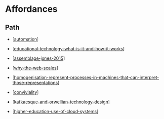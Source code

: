 # Affordances

## Path

- [[automation]]

- [[educational-technology-what-is-it-and-how-it-works]]
- [[assemblage-jones-2015]]
- [[why-the-web-scales]]
- [[homogenisation-represent-processes-in-machines-that-can-interpret-those-representations]]
- [[conviviality]]
- [[kafkaesque-and-orwellian-technology-design]]
- [[higher-education-use-of-cloud-systems]]

[//begin]: # "Autogenerated link references for markdown compatibility"
[automation]: Affordances/automation "automation"
[educational-technology-what-is-it-and-how-it-works]: Affordances/educational-technology-what-is-it-and-how-it-works "Educational technology: what is it and how it works"
[assemblage-jones-2015]: Distribution/assemblage-jones-2015 "Assemblage (Jones, 2015)"
[why-the-web-scales]: Affordances/why-the-web-scales "Why the web scales"
[homogenisation-represent-processes-in-machines-that-can-interpret-those-representations]: Affordances/homogenisation-represent-processes-in-machines-that-can-interpret-those-representations "Homogenisation - represent processes in machines that can interpret those representations"
[conviviality]: Affordances/conviviality "Convivality"
[kafkaesque-and-orwellian-technology-design]: kafkaesque-and-orwellian-technology-design "Kafkaesque and Orwellian Technology Design"
[higher-education-use-of-cloud-systems]: Affordances/higher-education-use-of-cloud-systems "higher-education-use-of-cloud-systems"
[//end]: # "Autogenerated link references"